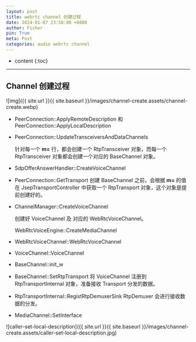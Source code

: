 ```yaml
---
layout: post
title: webrtc channel 创建过程
date: 2024-01-07 23:50:00 +0800
author: Fisher
pin: True
meta: Post
categories: audio webrtc channel
---
```



* content
{:toc}

---


## Channel 创建过程



![img]({{ site.url }}{{ site.baseurl }}/images/channel-create.assets/channel-create.webp)



- PeerConnection::ApplyRemoteDescription 和 PeerConnection::ApplyLocalDescription 

- PeerConnection::UpdateTransceiversAndDataChannels 

  针对每一个 **m=** 行，都会创建一个 RtpTransceiver 对象，而每一个 RtpTransceiver 对象都会创建一个对应的 BaseChannel 对象。

- SdpOfferAnswerHandler::CreateVoiceChannel

- PeerConnection::GetTransport
  创建 BaseChannel 之前，会根据 **m=** 的值在 JsepTransportController 中获取一个 RtpTransport 对象，这个对象是提前创建好的。

- ChannelManager::CreateVoiceChannel

  创建好 VoiceChannel 及 对应的 WebRtcVoiceChannel。

  WebRtcVoiceEngine::CreateMediaChannel

- WebRtcVoiceChannel::WebRtcVoiceChannel

- VoiceChannel::VoiceChannel

- BaseChannel::init_w

- BaseChannel::SetRtpTransport
  将 VoiceChannel 注册到 RtpTransportInternal 对象，准备接收 Transport 分发的数据。

- RtpTransportInternal::RegistRtpDemuxerSink
  RtpDemuxer 会进行接收数据的分发。

- MediaChannel::SetInterface




![caller-set-local-description]({{ site.url }}{{ site.baseurl }}/images/channel-create.assets/caller-set-local-description.jpg)
